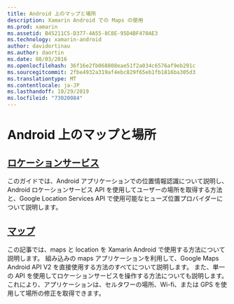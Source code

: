 ```yaml
---
title: Android 上のマップと場所
description: Xamarin Android での Maps の使用
ms.prod: xamarin
ms.assetid: B45211C5-D377-4A55-8C8E-95D4BF470AE3
ms.technology: xamarin-android
author: davidortinau
ms.author: daortin
ms.date: 08/03/2016
ms.openlocfilehash: 36f16e2fb068808eae51f2a034c6576af9eb291c
ms.sourcegitcommit: 2fbe4932a319af4ebc829f65eb1fb1816ba305d3
ms.translationtype: MT
ms.contentlocale: ja-JP
ms.lasthandoff: 10/29/2019
ms.locfileid: "73020084"
---
```

# <a name="maps-and-location-on-android"></a>Android 上のマップと場所

## <a name="location-servicesandroidplatformmaps-and-locationlocationmd"></a>[ロケーションサービス](~/android/platform/maps-and-location/location.md)

このガイドでは、Android アプリケーションでの位置情報認識について説明し、Android ロケーションサービス API を使用してユーザーの場所を取得する方法と、Google Location Services API で使用可能なヒューズ位置プロバイダーについて説明します。

## <a name="mapsandroidplatformmaps-and-locationmapsindexmd"></a>[マップ](~/android/platform/maps-and-location/maps/index.md)

この記事では、maps と location を Xamarin Android で使用する方法について説明します。 組み込みの maps アプリケーションを利用して、Google Maps Android API V2 を直接使用する方法のすべてについて説明します。 また、単一の API を使用してロケーションサービスを操作する方法についても説明します。これにより、アプリケーションは、セルタワーの場所、Wi-fi、または GPS を使用して場所の修正を取得できます。
